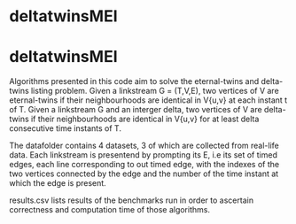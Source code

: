 # deltatwinsMEI
# deltatwinsMEI

Algorithms presented in this code aim to solve the eternal-twins and delta-twins listing problem. Given a linkstream G = (T,V,E), two vertices of V are eternal-twins if their neighbourhoods are identical in V\{u,v} at each instant t of T. Given a linkstream G and an interger delta, two vertices of V are delta-twins if their neighbourhoods are identical in V\{u,v} for at least delta consecutive time instants of T.

The datafolder contains 4 datasets, 3 of which are collected from real-life data. Each linkstream is presentend by prompting its E, i.e its set of timed edges, each line corresponding to out timed edge, with the indexes of the two vertices connected by the edge and the number of the time instant at which the edge is present.

results.csv lists results of the benchmarks run in order to ascertain correctness and computation time of those algorithms.

